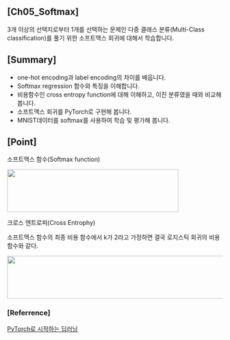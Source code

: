 ## [Ch05_Softmax]

3개 이상의 선택지로부터 1개를 선택하는 문제인 다중 클래스 분류(Multi-Class classification)를 풀기 위한 소프트맥스 회귀에 대해서 학습합니다. 

## [Summary]

- one-hot encoding과 label encoding의 차이를 배웁니다.
- Softmax regression 함수와 특징을 이해합니다.
- 비용함수인 cross entropy function에 대해 이해하고, 이진 분류였을 때와 비교해 봅니다.
- 소프트맥스 회귀를 PyTorch로 구현해 봅니다.
- MNIST데이터를 softmax를 사용하여 학습 및 평가해 봅니다.

## [Point]

소프트맥스 함수(Softmax function)

<img src="https://user-images.githubusercontent.com/55529617/104328133-de37fd80-552e-11eb-8b04-7f34ef74c682.png" width=400 height=100>

크로스 엔트로피(Cross Entrophy)

소프트맥스 함수의 최종 비용 함수에서 k가 2라고 가정하면 결국 로지스틱 회귀의 비용함수와 같다.

<img src="https://user-images.githubusercontent.com/55529617/104328130-dd06d080-552e-11eb-9758-991810000891.png" width=700 height=100>

### [Referrence]

[PyTorch로 시작하는 딥러닝](https://wikidocs.net/book/2788)
